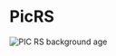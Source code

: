 # PicRS

![PIC RS background age](https://github.com/Priyamakeshwari/PicRS/blob/main/img/bg.jpg?raw=true)